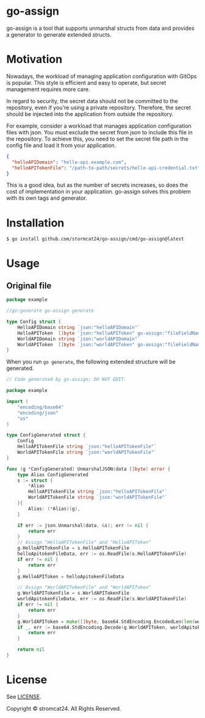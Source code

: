 # go-assign

go-assign is a tool that supports unmarshal structs from data and provides a generator to generate extended structs.

# Motivation

Nowadays, the workload of managing application configuration with GitOps is popular. This style is efficient and easy to operate, but secret management requires more care.

In regard to security, the secret data should not be committed to the repository, even if you're using a private repository. Therefore, the secret should be injected into the application from outside the repository.

For example, consider a workload that manages application configuration files with json. You must exclude the secret from json to include this file in the repository. To achieve this, you need to set the secret file path in the config file and load it from your application.

```json
{
  "helloAPIDomain": "hello-api.example.com",
  "helloAPITokenFile": "/path-to-path/secrets/hello-api-credential.txt"
}
```

This is a good idea, but as the number of secrets increases, so does the cost of implementation in your application. go-assign solves this problem with its own tags and generator. 

# Installation

```shell
$ go install github.com/stormcat24/go-assign/cmd/go-assign@latest
```

# Usage

## Original file

```go
package example

//go:generate go-assign generate

type Config struct {
	HelloAPIDomain string `json:"helloAPIDomain"`
	HelloAPIToken  []byte `json:"helloAPIToken" go-assign:"fileFieldName=HelloAPITokenFile,fileFieldTag=json:\"helloAPITokenFile\""`
	WorldAPIDomain string `json:"worldAPIDomain"`
	WorldAPIToken  []byte `json:"worldAPIToken" go-assign:"fileFieldName=WorldAPITokenFile,fileFieldTag=json:\"worldAPITokenFile\",base64=true"`
}
```

When you run `go generate`, the following extended structure will be generated.

```go
// Code generated by go-assign; DO NOT EDIT.

package example

import (
	"encoding/base64"
	"encoding/json"
	"os"
)

type ConfigGenerated struct {
	Config
	HelloAPITokenFile string `json:"helloAPITokenFile"`
	WorldAPITokenFile string `json:"worldAPITokenFile"`
}

func (g *ConfigGenerated) UnmarshalJSON(data []byte) error {
	type Alias ConfigGenerated
	s := struct {
		*Alias
		HelloAPITokenFile string `json:"helloAPITokenFile"`
		WorldAPITokenFile string `json:"worldAPITokenFile"`
	}{
		Alias: (*Alias)(g),
	}

	if err := json.Unmarshal(data, &s); err != nil {
		return err
	}
	// Assign "HelloAPITokenFile" and "HelloAPIToken"
	g.HelloAPITokenFile = s.HelloAPITokenFile
	helloApitokenFileData, err := os.ReadFile(s.HelloAPITokenFile)
	if err != nil {
		return err
	}
	g.HelloAPIToken = helloApitokenFileData

	// Assign "WorldAPITokenFile" and "WorldAPIToken"
	g.WorldAPITokenFile = s.WorldAPITokenFile
	worldApitokenFileData, err := os.ReadFile(s.WorldAPITokenFile)
	if err != nil {
		return err
	}
	g.WorldAPIToken = make([]byte, base64.StdEncoding.EncodedLen(len(worldApitokenFileData)))
	if _, err := base64.StdEncoding.Decode(g.WorldAPIToken, worldApitokenFileData); err != nil {
		return err
	}

	return nil
}
```


License
===
See [LICENSE](LICENSE).

Copyright © stromcat24. All Rights Reserved.